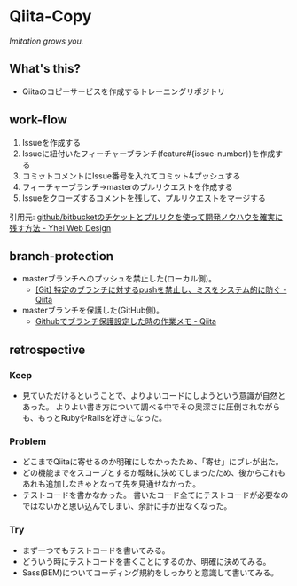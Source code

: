 # Qiita-Copy
*Imitation grows you.*

## What's this?
- Qiitaのコピーサービスを作成するトレーニングリポジトリ

## work-flow
1. Issueを作成する
2. Issueに紐付いたフィーチャーブランチ(feature#{issue-number})を作成する
3. コミットコメントにIssue番号を入れてコミット&プッシュする
4. フィーチャーブランチ→masterのプルリクエストを作成する
5. Issueをクローズするコメントを残して、プルリクエストをマージする

引用元: [github/bitbucketのチケットとプルリクを使って開発ノウハウを確実に残す方法 - Yhei Web Design](https://yhei-web-design.com/blogs/colum/software-know-how/github-ticket-pull-request-know-how/)

## branch-protection
- masterブランチへのプッシュを禁止した(ローカル側)。
    - [[Git] 特定のブランチに対するpushを禁止し、ミスをシステム的に防ぐ - Qiita](https://qiita.com/sensuikan1973/items/e6ab84403338a874b3aa)
- masterブランチを保護した(GitHub側)。
    - [Githubでブランチ保護設定した時の作業メモ - Qiita](https://qiita.com/da-sugi/items/ba3cd83e64c689795c50)

## retrospective
### Keep
- 見ていただけるということで、よりよいコードにしようという意識が自然とあった。
よりよい書き方について調べる中でその奥深さに圧倒されながらも、もっとRubyやRailsを好きになった。

### Problem
- どこまでQiitaに寄せるのか明確にしなかったため、「寄せ」にブレが出た。
- どの機能までをスコープとするか曖昧に決めてしまったため、後からこれもあれも追加しなきゃとなって先を見通せなかった。
- テストコードを書かなかった。
書いたコード全てにテストコードが必要なのではないかと思い込んでしまい、余計に手が出なくなった。

### Try
- まず一つでもテストコードを書いてみる。
- どういう時にテストコードを書くことにするのか、明確に決めてみる。
- Sass(BEM)についてコーディング規約をしっかりと意識して書いてみる。
